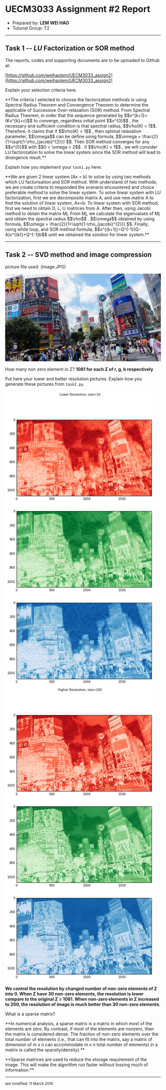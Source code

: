 UECM3033 Assignment #2 Report
========================================================

- Prepared by: **LEM WEI HAO**
- Tutorial Group: T2

--------------------------------------------------------

## Task 1 --  $LU$ Factorization or SOR method

The reports, codes and supporting documents are to be uploaded to Github at: 

[https://github.com/weihaolem/UECM3033_assign2](https://github.com/weihaolem/UECM3033_assign2)

Explain your selection criteria here.
<p>**The criteria I selected to choose the factorization methods is using Spectral Radius Theorem and Convergence Theorem to determine the applicable of Successive Over-relaxation (SOR) method. From Spectral Radius Theorem, in order that the sequence generated by $$x^{k+1}=(Kx^{k}+c)$$ to converge, regardless initial point $$x^{0}$$ , the necessary and sufficient condition is that spectral radius, $$\rho(K) < 1$$. Therefore, it claims that if $$\rho(K) < 1$$ , then optimal relaxation parameter, $$\omega$$ can be define using formula, $$\omega = \frac{2}{1+\sqrt{1-\rho_{jacobi}^{2}}} $$. Then SOR method converges for any $$x^{0}$$ with $$0 < \omega < 2$$ . if $$\rho(K) > 1$$ , we will consider LU factorization to solve the linear system since the SOR method will lead to divergence result.**


Explain how you implement your `task1.py` here.
<p>**We are given 2 linear system (Ax = b) to solve by using two methods which LU factorisation and SOR method. With understand of two methods, we are create criteria to responded the scenario encountered and choice preferable method to solve the linear system. To solve linear system with LU factorization, first we are decomposite matrix A, and use new matrix A to find the solution of linear system, Ax=b. To linear system with SOR method, first we need to obtain D, L, U matrices from A. After then, using Jacobi method to obtain the matrix Mj. From Mj, we calculate the eigenvalues of Mj and obtain the spectral radius $$\rho$$ . $$\omega$$ obtained by using formula, $$\omega = \frac{2}{1+\sqrt{1-\rho_{jacobi}^{2}}} $$. Finally, using while loop, and SOR method formula, $$x^{(k+1)}=Q^{-1}(Q-A)x^{(k)}+Q^{-1}b$$ until we obtained the solution for linear system.**

---------------------------------------------------------

## Task 2 -- SVD method and image compression

picture file used. (image.JPG)

![image.JPG](image.JPG)

How many non zero element in $\Sigma$?
**1081 for each $\Sigma$ of r, g, b respectively**

Put here your lower and better resolution pictures. Explain how you generate
these pictures from `task2.py`.

![lower_res_pic.png](lower_res_pic.png)
![higher_res_pic.png](higher_res_pic.png)

**We control the resolution by changed number of non-zero elements of $\Sigma$ into 0. When $\Sigma$ have 30 non-zero elements, the resolution is lower compare to the original $\Sigma$ = 1081. When non-zero elements in $\Sigma$ increased to 200, the resolution of image is much better than 30 non-zero elements.**


What is a sparse matrix?

<p>**In numerical analysis, a sparse matrix is a matrix in which most of the elements are zero. By contrast, if most of the elements are nonzero, then the matrix is considered dense. The fraction of non-zero elements over the total number of elements (i.e., that can fit into the matrix, say a matrix of dimension of m x n can accommodate m x n total number of elements) in a matrix is called the sparsity(density).**
<p>**Sparse matrices are used to reduce the storage requirement of the image. This will make the algorithm run faster without lossing much of information.**



-----------------------------------

<sup>last modified: 11 March 2016</sup>
